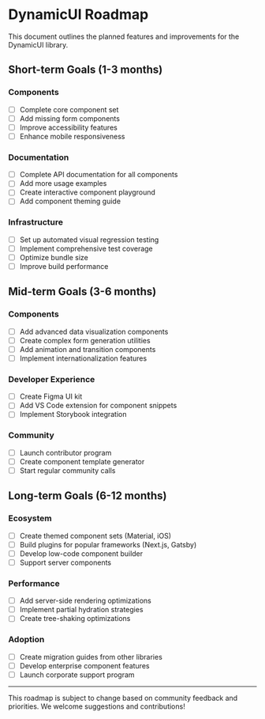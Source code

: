 # DynamicUI Roadmap

This document outlines the planned features and improvements for the DynamicUI library.

## Short-term Goals (1-3 months)

### Components

- [ ] Complete core component set
- [ ] Add missing form components
- [ ] Improve accessibility features
- [ ] Enhance mobile responsiveness

### Documentation

- [ ] Complete API documentation for all components
- [ ] Add more usage examples
- [ ] Create interactive component playground
- [ ] Add component theming guide

### Infrastructure

- [ ] Set up automated visual regression testing
- [ ] Implement comprehensive test coverage
- [ ] Optimize bundle size
- [ ] Improve build performance

## Mid-term Goals (3-6 months)

### Components

- [ ] Add advanced data visualization components
- [ ] Create complex form generation utilities
- [ ] Add animation and transition components
- [ ] Implement internationalization features

### Developer Experience

- [ ] Create Figma UI kit
- [ ] Add VS Code extension for component snippets
- [ ] Implement Storybook integration

### Community

- [ ] Launch contributor program
- [ ] Create component template generator
- [ ] Start regular community calls

## Long-term Goals (6-12 months)

### Ecosystem

- [ ] Create themed component sets (Material, iOS)
- [ ] Build plugins for popular frameworks (Next.js, Gatsby)
- [ ] Develop low-code component builder
- [ ] Support server components

### Performance

- [ ] Add server-side rendering optimizations
- [ ] Implement partial hydration strategies
- [ ] Create tree-shaking optimizations

### Adoption

- [ ] Create migration guides from other libraries
- [ ] Develop enterprise component features
- [ ] Launch corporate support program

---

This roadmap is subject to change based on community feedback and priorities. We welcome suggestions and contributions!
